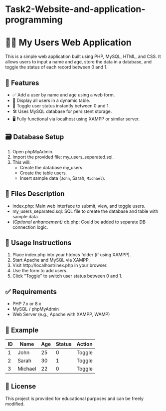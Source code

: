# Task2-Website-and-application-programming
# 🧑‍💻 My Users Web Application

This is a simple web application built using PHP, MySQL, HTML, and CSS. It allows users to input a name and age, store the data in a database, and toggle the status of each record between 0 and 1.

## 📌 Features

- ✅ Add a user by name and age using a web form.
- 📄 Display all users in a dynamic table.
- 🔁 Toggle user status instantly between 0 and 1.
- 🛠️ Uses MySQL database for persistent storage.
- 🖥️ Fully functional via localhost using XAMPP or similar server.

## 🗃️ Database Setup

1. Open phpMyAdmin.
2. Import the provided file: my_users_separated.sql.
3. This will:
   - Create the database my_users.
   - Create the table users.
   - Insert sample data (`John`, Sarah, `Michael`).

## 📂 Files Description

- index.php: Main web interface to submit, view, and toggle users.
- my_users_separated.sql: SQL file to create the database and table with sample data.
- *(Optional enhancement)* db.php: Could be added to separate DB connection logic.

## 🧪 Usage Instructions

1. Place index.php into your htdocs folder (if using XAMPP).
2. Start Apache and MySQL via XAMPP.
3. Visit http://localhost/inex.php in your browser.
4. Use the form to add users.
5. Click "Toggle" to switch user status between 0 and 1.

## ✅ Requirements

- PHP 7.x or 8.x
- MySQL / phpMyAdmin
- Web Server (e.g., Apache with XAMPP, WAMP)

## 📌 Example

| ID | Name    | Age | Status | Action |
|----|---------|-----|--------|--------|
| 1  | John    | 25  | 0      | Toggle |
| 2  | Sarah   | 30  | 1      | Toggle |
| 3  | Michael | 22  | 0      | Toggle |

## 📄 License

This project is provided for educational purposes and can be freely modified.
